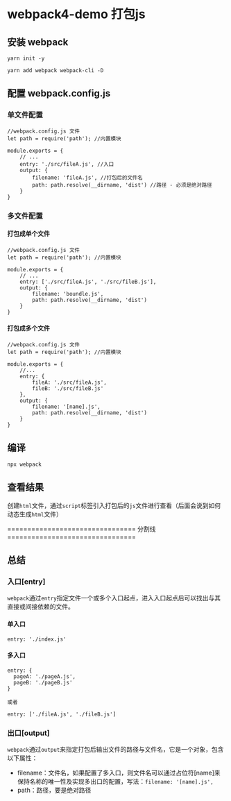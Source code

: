 # webpack4-demo 打包js

## 安装 webpack

```
yarn init -y

yarn add webpack webpack-cli -D

```
## 配置 webpack.config.js

### 单文件配置

```
//webpack.config.js 文件
let path = require('path'); //内置模块

module.exports = {
	// ...
	entry: './src/fileA.js', //入口
	output: {
		filename: 'fileA.js', //打包后的文件名
		path: path.resolve(__dirname, 'dist') //路径 - 必须是绝对路径
	}
}
```

### 多文件配置
#### 打包成单个文件

```
//webpack.config.js 文件
let path = require('path'); //内置模块

module.exports = {
	// ...
	entry: ['./src/fileA.js', './src/fileB.js'],
	output: {
		filename: 'boundle.js',
		path: path.resolve(__dirname, 'dist')
	}
}
```

#### 打包成多个文件

```
//webpack.config.js 文件
let path = require('path'); //内置模块

module.exports = {
	//...
	entry: {
		fileA: './src/fileA.js',
		fileB: './src/fileB.js'
	},
	output: {
		filename: '[name].js',
		path: path.resolve(__dirname, 'dist')
	}
}
```

## 编译

```
npx webpack
```

## 查看结果

创建`html`文件，通过`script`标签引入打包后的`js`文件进行查看（后面会说到如何动态生成`html`文件）

================================ 分割线 ================================

## 总结

### 入口[entry]
`webpack`通过`entry`指定文件一个或多个入口起点，进入入口起点后可以找出与其直接或间接依赖的文件。

#### 单入口

```
entry: './index.js'
```

#### 多入口

```
entry: {
  pageA: './pageA.js',
  pageB: './pageB.js'
}

或者

entry: ['./fileA.js', './fileB.js']
```

### 出口[output]

`webpack`通过`output`来指定打包后输出文件的路径与文件名，它是一个对象，包含以下属性：
- filename：文件名，如果配置了多入口，则文件名可以通过占位符[name]来保持名称的唯一性及实现多出口的配置，写法：`filename: '[name].js',`
- path：路径，要是绝对路径
